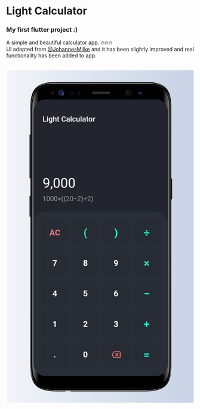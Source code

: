 # Light Calculator

### My first flutter project :)
A simple and beautiful calculator app. 🔥🔥🔥
<br/>
UI adapted from [@JohannesMilke](https://github.com/JohannesMilke/calculator_ui_example) and it has been slightly improved and real functionality has been added to app.
<br/>
<br/>
<p align="center">
  <img src="Screenshot.jpeg" width="500" alt="Screenshot">
</p>
